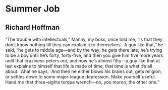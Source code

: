 # Summer Job
## Richard Hoffman
“The trouble with intellectuals,” Manny, my boss,
once told me, “is that they don’t know nothing
till they can explain it to themselves.  A guy like that,”
he said, “he gets to middle age—and by the way,
he gets there late; he’s trying to be a boy until
he’s forty, forty-five, and then you give him five
more years until that craziness peters out, and now
he’s almost fifty—a guy like that at last explains
to himself that life is made of time, that time
is what it’s all about.  Aha! he says.  And then
he either blows his brains out, gets religion,
or settles down to some major-league depression.
Make yourself useful.  Hand me that three-eights
torque wrench—no, you moron, the other one.”